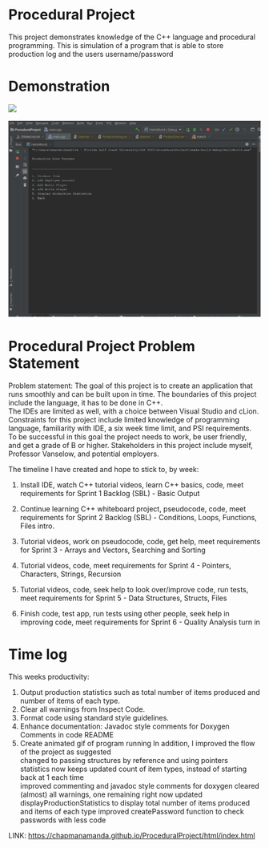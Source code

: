 # Procedural Project
This project demonstrates knowledge of the C++ language and procedural programming.
This is simulation of a program that is able to store production log and the users username/password

# Demonstration 
![](ProceduralGif.gif) 

![](proceduralprojectgif.gif)

# Procedural Project Problem Statement
Problem statement: 
The goal of this project is to create an application that runs smoothly and can be built upon in time. 
The boundaries of this project include the language, it has to be done in C++.  
The IDEs are limited as well, with a choice between Visual Studio and cLion.  
Constraints for this project include limited knowledge of programming language, familiarity with IDE, 
a six week time limit, and PSI requirements. 
To be successful in this goal the project needs to work, be user friendly, and get a grade of B or higher. 
Stakeholders in this project include myself, Professor Vanselow, and potential employers. 


The timeline I have created and hope to stick to, by week: 

1. Install IDE, watch C++ tutorial videos, learn C++ basics, code, meet requirements for Sprint 1 Backlog (SBL) - Basic Output 

2. Continue learning C++ whiteboard project, pseudocode, code, meet requirements for Sprint 2 Backlog (SBL) - Conditions, Loops, Functions, Files intro.  

3. Tutorial videos, work on pseudocode, code, get help, meet requirements for Sprint 3 - Arrays and Vectors, Searching and Sorting 

4. Tutorial videos, code, meet requirements for Sprint 4 - Pointers, Characters, Strings, Recursion 

5. Tutorial videos, code, seek help to look over/improve code, run tests, meet requirements for Sprint 5 - Data Structures, Structs, Files

6. Finish code, test app, run tests using other people, seek help in improving code, meet requirements for Sprint 6 - Quality Analysis turn in 

# Time log
This weeks productivity: 
1. Output production statistics such as total number of items produced and number of items of each type. 
2. Clear all warnings from Inspect Code. 
3. Format code using standard style guidelines. 
4. Enhance documentation: 
    Javadoc style comments for Doxygen 
    Comments in code 
    README 
5. Create animated gif of program running 
In addition, I improved the flow of the project as suggested   
changed to passing structures by reference and using pointers   
statistics now keeps updated count of item types, instead of starting back at 1 each time  
improved commenting and javadoc style comments for doxygen 
cleared (almost) all warnings, one remaining right now
updated displayProductionStatistics to display total number of items produced and items of each type
improved createPassword function to check passwords with less code


LINK:  https://chapmanamanda.github.io/ProceduralProject/html/index.html
